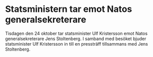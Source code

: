 # Statsministern tar emot Natos generalsekreterare

Tisdagen den 24 oktober tar statsminister Ulf Kristersson emot Natos generalsekreterare Jens Stoltenberg. I samband med besöket bjuder statsminister Ulf Kristersson in till en pressträff tillsammans med Jens Stoltenberg.
